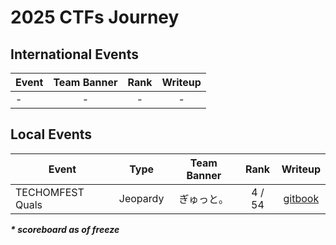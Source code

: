 # 2025 CTFs Journey

## International Events
| Event | Team Banner | Rank | Writeup |
| --- | :---: |  :---: | :---: |
| - | - | - | - | 
    
## Local Events
| Event | Type | Team Banner | Rank | Writeup |
| --- | :---: |  :---: |  :---: | :---: |
| TECHOMFEST Quals | Jeopardy | ぎゅっと。 | 4 / 54 | [gitbook](https://hyggehalcyon.gitbook.io/page/ctfs/2025/techomfest-quals) |

_***\* scoreboard as of freeze***_
